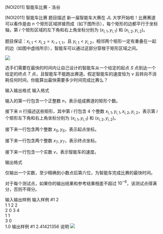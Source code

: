 



[NOI2011] 智能车比赛 - 洛谷














[NOI2011] 智能车比赛
题目描述
新一届智能车大赛在 JL 大学开始啦！比赛赛道可以看作是由 $n$ 个矩形区域拼接而成（如下图所示），每个矩形的边都平行于坐标轴，第 $i$ 个矩形区域的左下角和右上角坐标分别为 $(x_{i,1},y_{i,1})$ 和 $(x_{i,2},y_{i,2})$。

题目保证：$x_{i,1}<x_{i,2}=x_{i+1,1}$，且 $y_{i,1}< y_{i,2}$，相邻两个矩形一定有重叠在一起的边（如图中虚线所示），智能车可以通过这部分穿梭于矩形区域之间。

![](https://cdn.luogu.com.cn/upload/image_hosting/hu6cu53o.png)

选手们需要在最快的时间内让自己设计的智能车从一个给定的起点 $S$ 点到达一个给定的终点 $T$ 点，且智能车不能跑出赛道。假定智能车的速度恒为 $v$ 且转向不消耗任何时间，你能算出最快需要多少时间完成比赛么？

输入输出格式
输入格式

输入的第一行包含一个正整数 $n$，表示组成赛道的矩形个数。

接下来 $n$ 行描述这些矩形，其中第 $i$ 行包含 $4$ 个整数 $x_{i,1}, y_{i,1}, x_{i,2}, y_{i,2}$，表示第 $i$ 个矩形左下角和右上角坐标分别为 $(x_{i,1}, y_{i,1})$ 和 $(x_{i,2}, y_{i,2})$。

接下来一行包含两个整数 $x_S, y_S$，表示起点坐标。

接下来一行包含两个整数 $x_T, y_T$，表示终点坐标。

接下来一行包含一个实数 $v$，表示智能车的速度。

输出格式

仅输出一个实数，至少精确到小数点后第六位，为智能车完成比赛的最快时间。

对于每个测试点，如果你的输出结果和参考结果相差不超过 $10^{-6}$，该测试点得满分，否则不得分。

输入输出样例
输入样例 #1
2  
1 1 2 2  
2 0 3 4  
1 1  
3 0  
1.0 
输出样例 #1
2.41421356
说明
![](https://cdn.luogu.com.cn/upload/image_hosting/m6t1j6pf.png)






